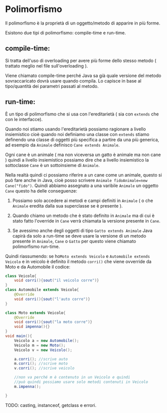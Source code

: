 # Polimorfismo
Il polimorfismo è la proprietà di un oggetto/metodo di apparire in più forme.

Esistono due tipi di polimorfismo: compile-time e run-time.
## compile-time: 
Si tratta dell'uso di overloading per avere più forme dello stesso metodo ( trattato meglio nel file sull'overloading ). 

Viene chiamato compile-time perché Java sa già quale versione del metodo sovraccaricato dovrà usare quando compila. Lo capisce in base al tipo/quantità dei parametri passati al metodo.

## run-time:
È un tipo di polimorfismo che si usa con l'ereditarietà ( sia con `extends` che con le interfacce).

Quando noi stiamo usando l'ereditarietà possiamo ragionare a livello insiemistico cioè quando noi definiamo una classe con `extends` stiamo definendo una classe di oggetti più specifica a partire da una più generica, ad esempio da `Animale` definisco `Cane extends Animale`.

Ogni cane è un animale ( ma non viceversa un gatto è animale ma non cane ) quindi a livello insiemistico possiamo dire che a livello insiemistico la sottoclasse `Cane` è un sottoinsieme di `Animale`.

Nella realtà quindi ci possiamo riferire a un cane come un animale, questo si può fare anche in Java, cioè posso scrivere `Animale fidoAnimale=new Cane("fido")`.
Quindi abbiamo assegnato a una varibile `Animale` un oggetto `Cane` questo ha delle conseguenze:

1. Possiamo solo accedere ai metodi e campi definiti in `Animale` ( o che `Animale` eredita dalla sua superclasse se è presente ).

2. Quando chiamo un metodo che è stato definito in `Animale` ma di cui è stato fatto l'override in `Cane` verrà chiamata la versione presente in `Cane`.

3. Se avessimo anche degli oggetti di tipo `Gatto extends Animale` Java capirà da solo a run-time se deve usare la versione di un metodo presente in `Animale`, `Cane` o `Gatto` per questo viene chiamato polimorfismo run-time.

Quindi riassumendo:
se ho`Moto extends Veicolo` e `Automobile extends Veicolo` e in veicolo è definito il metodo `corri()` che viene ovverride da Moto e da Automobile il codice:

```java
class Veicolo{
    void corri(){sout("il veicolo corre")}
}
class Automobile extends Veicolo{
    @Override
    void corri(){sout("l'auto corre")}
}

class Moto extends Veicolo{
    @Override
    void corri(){sout("la moto corre")}
    void impenna(){}
}
void main(){
    Veicolo a = new Automobile();
    Veicolo m = new Moto();
    Veicolo v = new Veicolo();

    a.corri(); //scrive auto
    m.corri(); //scrive moto
    v.corri(); //scrive veicolo

    //non va perché m è contenuto in un Veicolo e quindi
    //può quindi possiamo usare solo metodi contenuti in Veicolo
    m.impenna(); 

}
```
TODO: casting, instanceof, getclass e errori.